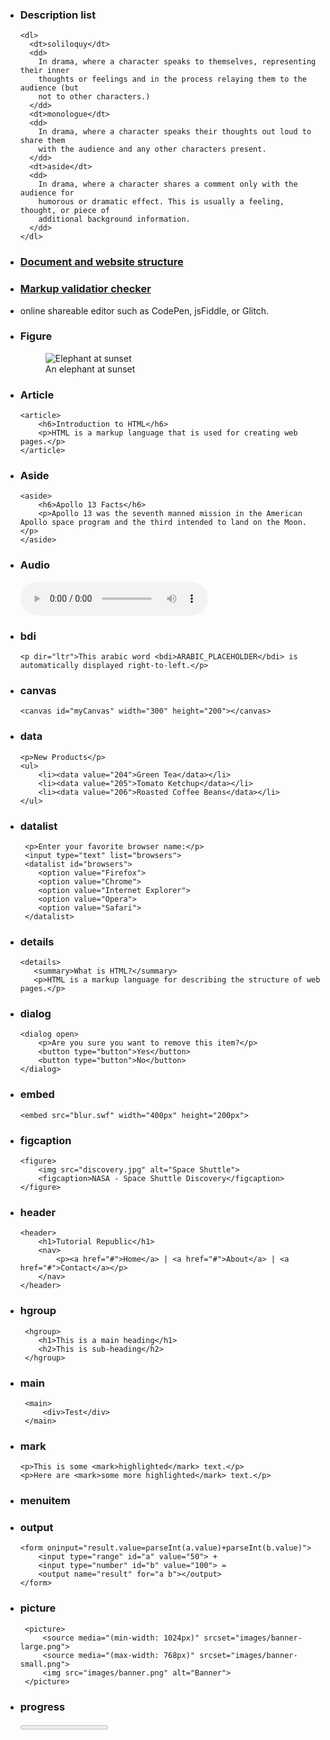 - ### Description list
      <dl>
        <dt>soliloquy</dt>
        <dd>
          In drama, where a character speaks to themselves, representing their inner
          thoughts or feelings and in the process relaying them to the audience (but
          not to other characters.)
        </dd>
        <dt>monologue</dt>
        <dd>
          In drama, where a character speaks their thoughts out loud to share them
          with the audience and any other characters present.
        </dd>
        <dt>aside</dt>
        <dd>
          In drama, where a character shares a comment only with the audience for
          humorous or dramatic effect. This is usually a feeling, thought, or piece of
          additional background information.
        </dd>
      </dl>

- ### [Document and website structure](https://developer.mozilla.org/en-US/docs/Learn/HTML/Introduction_to_HTML/Document_and_website_structure)

- ### [Markup validatior checker](https://validator.w3.org/)
- online shareable editor such as CodePen, jsFiddle, or Glitch.

- ### Figure
    <figure>
        <img src="/media/cc0-images/elephant-660-480.jpg"
             alt="Elephant at sunset">
        <figcaption>An elephant at sunset</figcaption>
    </figure>

- ### Article
      <article>
          <h6>Introduction to HTML</h6>
          <p>HTML is a markup language that is used for creating web pages.</p>
      </article>

- ### Aside 
      <aside>
          <h6>Apollo 13 Facts</h6>
          <p>Apollo 13 was the seventh manned mission in the American Apollo space program and the third intended to land on the Moon.</p>
      </aside>

- ### Audio
  <audio controls="controls" src="birds.mp3">
      Your browser does not support the HTML5 Audio element.
  </audio>
  
- ### bdi
      <p dir="ltr">This arabic word <bdi>ARABIC_PLACEHOLDER</bdi> is automatically displayed right-to-left.</p>
      
- ### canvas
      <canvas id="myCanvas" width="300" height="200"></canvas>
      
- ### data
      <p>New Products</p>
      <ul>
          <li><data value="204">Green Tea</data></li>
          <li><data value="205">Tomato Ketchup</data></li>
          <li><data value="206">Roasted Coffee Beans</data></li>
      </ul>
      
- ### datalist
       <p>Enter your favorite browser name:</p>
       <input type="text" list="browsers">
       <datalist id="browsers">
          <option value="Firefox">
          <option value="Chrome">    
          <option value="Internet Explorer">
          <option value="Opera">
          <option value="Safari">
       </datalist>
 - ### details
       <details>
          <summary>What is HTML?</summary>
          <p>HTML is a markup language for describing the structure of web pages.</p>
      </details>
- ### dialog 
      <dialog open>
          <p>Are you sure you want to remove this item?</p>
          <button type="button">Yes</button>
          <button type="button">No</button>
      </dialog>
      
- ### embed
      <embed src="blur.swf" width="400px" height="200px">
      
- ### figcaption
      <figure>
          <img src="discovery.jpg" alt="Space Shuttle">
          <figcaption>NASA - Space Shuttle Discovery</figcaption>
      </figure>
- ### header
      <header>
          <h1>Tutorial Republic</h1>
          <nav>
              <p><a href="#">Home</a> | <a href="#">About</a> | <a href="#">Contact</a></p>
          </nav>
      </header>
- ### hgroup
       <hgroup>
          <h1>This is a main heading</h1>
          <h2>This is sub-heading</h2>
       </hgroup>
       
 - ### main
        <main>
            <div>Test</div>
        </main>
- ### mark
      <p>This is some <mark>highlighted</mark> text.</p>
      <p>Here are <mark>some more highlighted</mark> text.</p>
- ### menuitem
- ### output
      <form oninput="result.value=parseInt(a.value)+parseInt(b.value)">
          <input type="range" id="a" value="50"> +
          <input type="number" id="b" value="100"> =
          <output name="result" for="a b"></output>
      </form>
 - ### picture
		<picture>
			<source media="(min-width: 1024px)" srcset="images/banner-large.png">
			<source media="(max-width: 768px)" srcset="images/banner-small.png">
			<img src="images/banner.png" alt="Banner">
		</picture>
- ### progress
	<progress id="bar" value="0" max="100"><span>0</span>%</progress>
